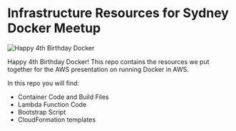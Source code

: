 # Infrastructure Resources for Sydney Docker Meetup

![Happy 4th Birthday Docker](https://lh4.googleusercontent.com/kpRP1tjfse-Rz32waezx1uxJZpMsQLLFGr2Jxiipjjm6rYCrgxEe1oHasOHNK6H8tMGCru2SY_10ulAm2g06rWiK8c1xLiQZvleyorpBZc_7qAFgLqm9QjOgpTnoV8d3r_laaJtj)

Happy 4th Birthday Docker! This repo contains the resources we put together for the AWS presentation on running Docker in AWS.

In this repo you will find:

- Container Code and Build Files
- Lambda Function Code
- Bootstrap Script
- CloudFormation templates

